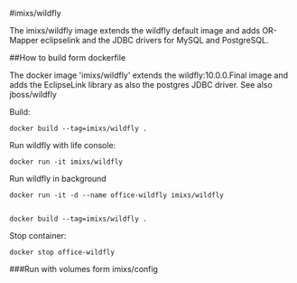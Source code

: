 #imixs/wildfly


The imixs/wildfly image extends the wildfly default image and adds OR-Mapper eclipselink and the JDBC drivers for MySQL and PostgreSQL.




##How to build form dockerfile

The docker image 'imixs/wildfly' extends the wildfly:10.0.0.Final image and adds the EclipseLink library as also the postgres JDBC driver.
See also jboss/wildfly

Build:

	docker build --tag=imixs/wildfly .

Run wildfly with life console: 

	docker run -it imixs/wildfly

Run wildfly in background

	docker run -it -d --name office-wildfly imixs/wildfly 


    docker build --tag=imixs/wildfly .

Stop container:

	docker stop office-wildfly
 
###Run with volumes form imixs/config

